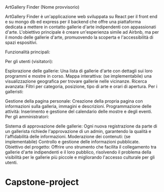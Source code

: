 ArtGallery Finder (Nome provvisorio)

ArtGallery Finder è un'applicazione web sviluppata su React per il front end e su mongo db ed express per il backend che offre una piattaforma dedicata a mettere in contatto gallerie d'arte indipendenti con appassionati d'arte. L'obiettivo principale è creare un'esperienza simile ad Airbnb, ma per il mondo delle gallerie d'arte, promuovendo la scoperta e l'accessibilità di spazi espositivi.

Funzionalità principali:

Per gli utenti (visitatori):

Esplorazione delle gallerie: Una lista di gallerie d'arte con dettagli sui loro programmi e mostre in corso.
Mappa interattiva: (se implementabile) una visualizzazione geografica per trovare gallerie nelle vicinanze.
Ricerca avanzata: Filtri per categoria, posizione, tipo di arte e orari di apertura.
Per i galleristi:

Gestione della pagina personale: Creazione della propria pagina con informazioni sulla galleria, immagini e descrizioni.
Programmazione delle attività: Inserimento e gestione del calendario delle mostre e degli eventi.
Per gli amministratori:

Sistema di approvazione delle gallerie: Ogni nuova registrazione da parte di un gallerista richiede l'approvazione di un admin, garantendo la qualità e l'affidabilità delle informazioni.
Moderazione dei contenuti: (se implementabile) Controllo e gestione delle informazioni pubblicate.
Obiettivo del progetto: Offrire uno strumento che facilita il collegamento tra gallerie d'arte indipendenti e il loro pubblico, risolvendo il problema della visibilità per le gallerie più piccole e migliorando l'accesso culturale per gli utenti.

# Capstone-project
